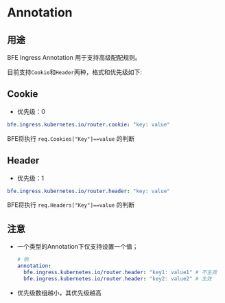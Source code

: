 # Annotation

## 用途
BFE Ingress Annotation 用于支持高级配配规则。

目前支持`Cookie`和`Header`两种，格式和优先级如下:


## Cookie
- 优先级：0
``` yaml
bfe.ingress.kubernetes.io/router.cookie: "key: value"
```
BFE将执行 `req.Cookies["Key"]==value` 的判断




## Header
- 优先级：1
``` yaml
bfe.ingress.kubernetes.io/router.header: "key: value"
```
BFE将执行 `req.Headers["Key"]==value` 的判断



## 注意
- 一个类型的Annotation下仅支持设置一个值；
    ```yaml
    # 例
    annotation:
      bfe.ingress.kubernetes.io/router.header: "key1: value1" # 不生效
      bfe.ingress.kubernetes.io/router.header: "key2: value2" # 生效
    ```
- 优先级数组越小，其优先级越高